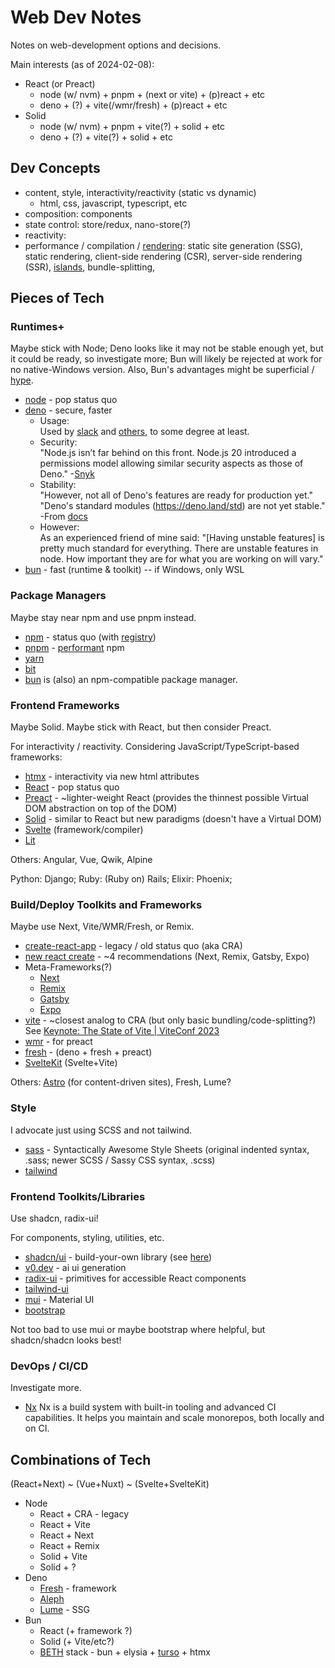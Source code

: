 # Web Dev Notes

Notes on web-development options and decisions.

Main interests (as of 2024-02-08):

* React (or Preact)
  * node (w/ nvm) + pnpm + (next or vite) + (p)react + etc
  * deno + (?) + vite(/wmr/fresh) + (p)react + etc
* Solid
  * node (w/ nvm) + pnpm + vite(?) + solid + etc
  * deno + (?) + vite(?) + solid + etc

## Dev Concepts

* content, style, interactivity/reactivity (static vs dynamic)
  * html, css, javascript, typescript, etc
* composition:
  components
* state control:
  store/redux, nano-store(?)
* reactivity:
* performance / compilation /
  [rendering](https://www.patterns.dev/vanilla/rendering-patterns):
  static site generation (SSG), static rendering,
  client-side rendering (CSR), server-side rendering (SSR),
  [islands](https://www.patterns.dev/vanilla/islands-architecture),
  bundle-splitting,

## Pieces of Tech

### Runtimes+

Maybe stick with Node; Deno looks like it may not be stable enough yet, but it
could be ready, so investigate more; Bun will likely be rejected at work for no
native-Windows version.  Also, Bun's advantages might be superficial /
[hype](https://dev.to/thejaredwilcurt/bun-hype-how-we-learned-nothing-from-yarn-2n3j).

* [node](https://nodejs.org/en) - pop status quo
* [deno](https://deno.com/) - secure, faster
  * Usage:  
    Used by [slack](https://api.slack.com/automation/security) and
    [others](https://deno.com/blog?tag=partnerships), to some degree at least.
  * Security:  
    "Node.js isn’t far behind on this front. Node.js 20 introduced a permissions
    model allowing similar security aspects as those of Deno."
    -[Snyk](https://snyk.io/blog/javascript-runtime-compare-node-deno-bun/)
  * Stability:  
    "However, not all of Deno's features are ready for production yet."  
    "Deno's standard modules (<https://deno.land/std>) are not yet stable."  
    -From [docs](https://docs.deno.com/runtime/manual/runtime/stability)
  * However:  
    As an experienced friend of mine said: "[Having unstable features] is pretty
    much standard for everything. There are unstable features in node. How
    important they are for what you are working on will vary."
* [bun](https://bun.sh/) - fast (runtime & toolkit) -- if Windows, only WSL

### Package Managers

Maybe stay near npm and use pnpm instead.

* [npm](https://nodejs.org/en/learn/getting-started/an-introduction-to-the-npm-package-manager) -
  status quo (with [registry](https://docs.npmjs.com/about-npm))
* [pnpm](https://pnpm.io/) - [performant](https://pnpm.io/faq#what-does-pnpm-stand-for) npm
* [yarn](https://classic.yarnpkg.com/en/)
* [bit](https://bit.dev/)
* [bun](https://bun.sh/) is (also) an npm-compatible package manager.

### Frontend Frameworks

Maybe Solid. Maybe stick with React, but then consider Preact.

For interactivity / reactivity. Considering JavaScript/TypeScript-based
frameworks:

* [htmx](https://www.htmx.org/) - interactivity via new html attributes
* [React](https://react.dev/) - pop status quo
* [Preact](https://preactjs.com/) - ~lighter-weight React
  (provides the thinnest possible Virtual DOM abstraction on top of the DOM)
* [Solid](https://www.solidjs.com/) - similar to React but new paradigms
  (doesn't have a Virtual DOM)
* [Svelte](https://svelte.dev/) (framework/compiler)
* [Lit](https://lit.dev/)

Others: Angular, Vue, Qwik, Alpine

Python: Django; Ruby: (Ruby on) Rails; Elixir: Phoenix;

### Build/Deploy Toolkits and Frameworks

Maybe use Next, Vite/WMR/Fresh, or Remix.

* [create-react-app](https://legacy.reactjs.org/docs/create-a-new-react-app.html) -
  legacy / old status quo (aka CRA)
* [new react create](https://react.dev/learn/start-a-new-react-project) - ~4
  recommendations (Next, Remix, Gatsby, Expo)
* Meta-Frameworks(?)
  * [Next](https://nextjs.org/)
  * [Remix](https://remix.run/)
  * [Gatsby](https://www.gatsbyjs.com/)
  * [Expo](https://expo.dev/)
* [vite](https://vitejs.dev/) - ~closest analog to CRA (but only basic bundling/code-splitting?)  
  See [Keynote: The State of Vite | ViteConf 2023](https://www.youtube.com/watch?v=hrdwQHoAp0M&t=14m16s)
* [wmr](https://github.com/preactjs/wmr) - for preact
* [fresh](https://fresh.deno.dev/docs/introduction) - (deno + fresh + preact)
* [SvelteKit](https://kit.svelte.dev/) (Svelte+Vite)

Others: [Astro](https://astro.build/) (for content-driven sites), Fresh, Lume?

### Style

I advocate just using SCSS and not tailwind.

* [sass](https://sass-lang.com/) - Syntactically Awesome Style Sheets
  (original indented syntax, .sass; newer SCSS / Sassy CSS syntax, .scss)
* [tailwind](https://tailwindcss.com/)

### Frontend Toolkits/Libraries

Use shadcn, radix-ui!

For components, styling, utilities, etc.

* [shadcn/ui](https://ui.shadcn.com/) - build-your-own library (see
  [here](https://www.youtube.com/watch?v=2Q0mWH6g8Fo))
* [v0.dev](https://v0.dev/) - ai ui generation
* [radix-ui](https://www.radix-ui.com/) -
  primitives for accessible React components
* [tailwind-ui](https://tailwindui.com/)
* [mui](https://mui.com/material-ui/) - Material UI
* [bootstrap](https://getbootstrap.com/)

Not too bad to use mui or maybe bootstrap where helpful, but shadcn/shadcn looks best!

### DevOps / CI/CD

Investigate more.

* [Nx](https://nx.dev/)
  Nx is a build system with built-in tooling and advanced CI capabilities. It
  helps you maintain and scale monorepos, both locally and on CI.

## Combinations of Tech

(React+Next) ~ (Vue+Nuxt) ~ (Svelte+SvelteKit)

* Node
  * React + CRA - legacy
  * React + Vite
  * React + Next
  * React + Remix
  * Solid + Vite
  * Solid + ?
* Deno
  * [Fresh](https://fresh.deno.dev/) - framework
  * [Aleph](https://alephjs.org/)
  * [Lume](https://lume.land/) - SSG
* Bun
  * React (+ framework ?)
  * Solid (+ Vite/etc?)
  * [BETH](https://www.youtube.com/watch?v=cpzowDDJj24) stack -
    bun + elysia + [turso](https://turso.tech/) + htmx

